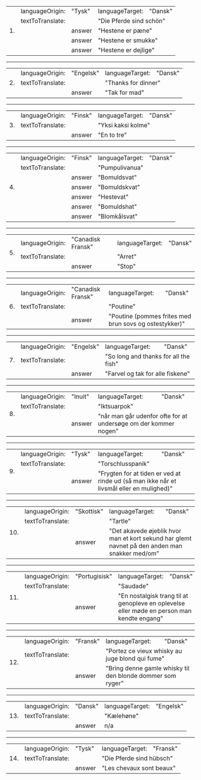 <table>
  <tr><td rowspan="5">1.</td>
    <td>languageOrigin:</td>
    <td>"Tysk"</td>
    <td>languageTarget:</td>
    <td>"Dansk"</td>
  </tr>
  <tr>
    <td colspan="2">textToTranslate:</td>
    <td colspan="2">"Die Pferde sind schön"</td>
  </tr>
  <tr>
    <td></td>
    <td>answer</td>
    <td colspan="2">"Hestene er pæne"</td>
  </tr>
  <tr>
    <td></td>
    <td>answer</td>
    <td colspan="2">"Hestene er smukke"</td>
  </tr>
  <tr>
    <td></td>
    <td>answer</td>
    <td colspan="2">"Hestene er dejlige"</td>
  </tr>
</table>
<hr />
<table>
  <tr>
    <td rowspan="3">2.</td>
    <td>languageOrigin:</td>
    <td>"Engelsk"</td>
    <td>languageTarget:</td>
    <td>"Dansk"</td>
  </tr>
  <tr>
    <td colspan="2">textToTranslate:</td>
    <td colspan="2">"Thanks for dinner"</td>
  </tr>
  <tr>
    <td></td>
    <td>answer</td>
    <td colspan="2">"Tak for mad"</td>
  </tr>
</table>
<hr />
<table>
  <tr>
    <td rowspan="3">3.</td>
    <td>languageOrigin:</td>
    <td>"Finsk"</td>
    <td>languageTarget:</td>
    <td>"Dansk"</td>
  </tr>
  <tr>
    <td colspan="2">textToTranslate:</td>
    <td colspan="2">"Yksi kaksi kolme"</td>
  </tr>
  <tr>
    <td></td>
    <td>answer</td>
    <td colspan="2">"En to tre"</td>
  </tr>
</table>    
<hr />
<table>
  <tr>
    <td rowspan="7">4.</td>
    <td>languageOrigin:</td>
    <td>"Finsk"</td>
    <td>languageTarget:</td>
    <td>"Dansk"</td>
  </tr>
  <tr>
    <td colspan="2">textToTranslate:</td>
    <td colspan="2">"Pumpulivanua"</td>
  </tr>
  <tr>
    <td></td>
    <td>answer</td>
    <td colspan="2">"Bomuldsvat"</td>
  </tr>
  <tr>
    <td></td>
    <td>answer</td>
    <td colspan="2">"Bomuldskvat"</td>
  </tr>
  <tr>
    <td></td>
    <td>answer</td>
    <td colspan="2">"Hestevat"</td>
  </tr>
  <tr>
    <td></td>
    <td>answer</td>
    <td colspan="2">"Bomuldshat"</td>
  </tr>
  <tr>
    <td></td>
    <td>answer</td>
    <td colspan="2">"Blomkålsvat"</td>
  </tr>
</table> 
<hr />
<table>
  <tr>
    <td rowspan="3">5.</td>
    <td>languageOrigin:</td>
    <td>"Canadisk Fransk"</td>
    <td>languageTarget:</td>
    <td>"Dansk"</td>
  </tr>
  <tr>
    <td colspan="2">textToTranslate:</td>
    <td colspan="2">"Arret"</td>
  </tr>
  <tr>
    <td></td>
    <td>answer</td>
    <td colspan="2">"Stop"</td>
  </tr>
</table>  
<hr />
<table>
  <tr>
    <td rowspan="3">6.</td>
    <td>languageOrigin:</td>
    <td>"Canadisk Fransk"</td>
    <td>languageTarget:</td>
    <td>"Dansk"</td>
  </tr>
  <tr>
    <td colspan="2">textToTranslate:</td>
    <td colspan="2">"Poutine"</td>
  </tr>
  <tr>
    <td></td>
    <td>answer</td>
    <td colspan="2">"Poutine (pommes frites med brun sovs og ostestykker)"</td>
  </tr>
</table> 
<hr />
<table>
  <tr>
    <td rowspan="3">7.</td>
    <td>languageOrigin:</td>
    <td>"Engelsk"</td>
    <td>languageTarget:</td>
    <td>"Dansk"</td>
  </tr>
  <tr>
    <td colspan="2">textToTranslate:</td>
    <td colspan="2">"So long and thanks for all the fish"</td>
  </tr>
  <tr>
    <td></td>
    <td>answer</td>
    <td colspan="2">"Farvel og tak for alle fiskene"</td>
  </tr>
</table>
<hr />
<table>
  <tr>
    <td rowspan="3">8.</td>
    <td>languageOrigin:</td>
    <td>"Inuit"</td>
    <td>languageTarget:</td>
    <td>"Dansk"</td>
  </tr>
  <tr>
    <td colspan="2">textToTranslate:</td>
    <td colspan="2">"Iktsuarpok"</td>
  </tr>
  <tr>
    <td></td>
    <td>answer</td>
    <td colspan="2">"når man går udenfor ofte for at undersøge om der kommer nogen"</td>
  </tr>
</table>
<hr />
<table>
  <tr>
    <td rowspan="3">9.</td>
    <td>languageOrigin:</td>
    <td>"Tysk"</td>
    <td>languageTarget:</td>
    <td>"Dansk"</td>
  </tr>
  <tr>
    <td colspan="2">textToTranslate:</td>
    <td colspan="2">"Torschlusspanik"</td>
  </tr>
  <tr>
    <td></td>
    <td>answer</td>
    <td colspan="2">"Frygten for at tiden er ved at rinde ud (så man ikke når et livsmål eller en mulighed)"</td>
  </tr>
</table>
<hr />
<table>
  <tr>
    <td rowspan="3">10.</td>
    <td>languageOrigin:</td>
    <td>"Skottisk"</td>
    <td>languageTarget:</td>
    <td>"Dansk"</td>
  </tr>
  <tr>
    <td colspan="2">textToTranslate:</td>
    <td colspan="2">"Tartle"</td>
  </tr>
  <tr>
    <td></td>
    <td>answer</td>
    <td colspan="2">"Det akavede øjeblik hvor man et kort sekund har glemt navnet på den anden man snakker med/om"</td>
  </tr>
</table>    
<hr />
<table>
  <tr>
    <td rowspan="3">11.</td>
    <td>languageOrigin:</td>
    <td>"Portugisisk"</td>
    <td>languageTarget:</td>
    <td>"Dansk"</td>
  </tr>
  <tr>
    <td colspan="2">textToTranslate:</td>
    <td colspan="2">"Saudade"</td>
  </tr>
  <tr>
    <td></td>
    <td>answer</td>
    <td colspan="2">"En nostalgisk trang til at genopleve en oplevelse eller møde en person man kendte engang"</td>
  </tr>
</table>   
<hr />
<table>
  <tr>
    <td rowspan="3">12.</td>
    <td>languageOrigin:</td>
    <td>"Fransk"</td>
    <td>languageTarget:</td>
    <td>"Dansk"</td>
  </tr>
  <tr>
    <td colspan="2">textToTranslate:</td>
    <td colspan="2">"Portez ce vieux whisky au juge blond qui fume"</td>
  </tr>
  <tr>
    <td></td>
    <td>answer</td>
    <td colspan="2">"Bring denne gamle whisky til den blonde dommer som ryger"</td>
  </tr>
</table>
<hr/>
<table>
  <tr>
    <td rowspan="3">13.</td>
    <td>languageOrigin:</td>
    <td>"Dansk"</td>
    <td>languageTarget:</td>
    <td>"Engelsk"</td>
  </tr>
  <tr>
    <td colspan="2">textToTranslate:</td>
    <td colspan="2">"Kælehøne"</td>
  </tr>
  <tr>
    <td></td>
    <td>answer</td>
    <td colspan="2">n/a</td>
  </tr>
</table>
<hr/>
<table>
  <tr>
    <td rowspan="3">14.</td>
    <td>languageOrigin:</td>
    <td>"Tysk"</td>
    <td>languageTarget:</td>
    <td>"Fransk"</td>
  </tr>
  <tr>
    <td colspan="2">textToTranslate:</td>
    <td colspan="2">"Die Pferde sind hübsch"</td>
  </tr>
  <tr>
    <td></td>
    <td>answer</td>
    <td colspan="2">"Les chevaux sont beaux"</td>
  </tr>
</table>
